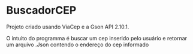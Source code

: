 # BuscadorCEP
Projeto criado usando ViaCep e a Gson API 2.10.1.

O intuito do programma é buscar um cep inserido pelo usuário e retornar um arquivo .Json contendo o endereço do cep informado
